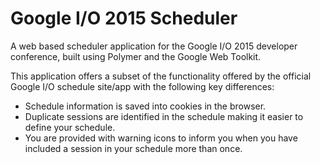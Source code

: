 # Google I/O 2015 Scheduler #
A web based scheduler application for the Google I/O 2015 developer conference, built using Polymer and the Google Web Toolkit.

This application offers a subset of the functionality offered by the official Google I/O schedule site/app with the following key differences:

* Schedule information is saved into cookies in the browser.
* Duplicate sessions are identified in the schedule making it easier to define your schedule.
* You are provided with warning icons to inform you when you have included a session in your schedule more than once.